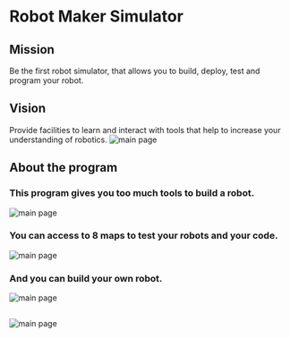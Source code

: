 # Robot Maker Simulator
## Mission
Be the first robot simulator, that allows you to build, deploy, test and program your robot.
## Vision
Provide facilities to learn and interact with tools that help to increase your understanding of robotics.
![main page](https://github.com/Hamtaros-Technological-Sins/RMS/blob/main/Img/Menu.png?raw=true)
## About the program
### This program gives you too much tools to build a robot.
![main page](https://github.com/Hamtaros-Technological-Sins/RMS/blob/main/Img/BuildMenu.png?raw=true)
### You can access to 8 maps to test your robots and your code.
![main page](https://github.com/Hamtaros-Technological-Sins/RMS/blob/main/Img/Maps.png?raw=true)
### And you can build your own robot.
![main page](https://github.com/Hamtaros-Technological-Sins/RMS/blob/main/Img/ModelBuild.png?raw=true)
##
![main page](https://github.com/Hamtaros-Technological-Sins/RMS/blob/main/Img/ModelBuildTop.png?raw=true)